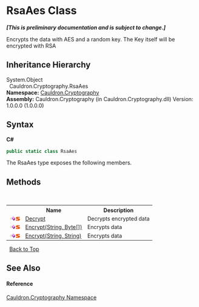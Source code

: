 # RsaAes Class
 _**\[This is preliminary documentation and is subject to change.\]**_

Encrypts the data with AES and a random key. The Key itself will be encrypted with RSA


## Inheritance Hierarchy
System.Object<br />&nbsp;&nbsp;Cauldron.Cryptography.RsaAes<br />
**Namespace:**&nbsp;<a href="N_Cauldron_Cryptography">Cauldron.Cryptography</a><br />**Assembly:**&nbsp;Cauldron.Cryptography (in Cauldron.Cryptography.dll) Version: 1.0.0.0 (1.0.0.0)

## Syntax

**C#**<br />
``` C#
public static class RsaAes
```

The RsaAes type exposes the following members.


## Methods
&nbsp;<table><tr><th></th><th>Name</th><th>Description</th></tr><tr><td>![Public method](media/pubmethod.gif "Public method")![Static member](media/static.gif "Static member")</td><td><a href="M_Cauldron_Cryptography_RsaAes_Decrypt">Decrypt</a></td><td>
Decrypts encrypted data</td></tr><tr><td>![Public method](media/pubmethod.gif "Public method")![Static member](media/static.gif "Static member")</td><td><a href="M_Cauldron_Cryptography_RsaAes_Encrypt">Encrypt(String, Byte[])</a></td><td>
Encrypts data</td></tr><tr><td>![Public method](media/pubmethod.gif "Public method")![Static member](media/static.gif "Static member")</td><td><a href="M_Cauldron_Cryptography_RsaAes_Encrypt_1">Encrypt(String, String)</a></td><td>
Encrypts data</td></tr></table>&nbsp;
<a href="#rsaaes-class">Back to Top</a>

## See Also


#### Reference
<a href="N_Cauldron_Cryptography">Cauldron.Cryptography Namespace</a><br />